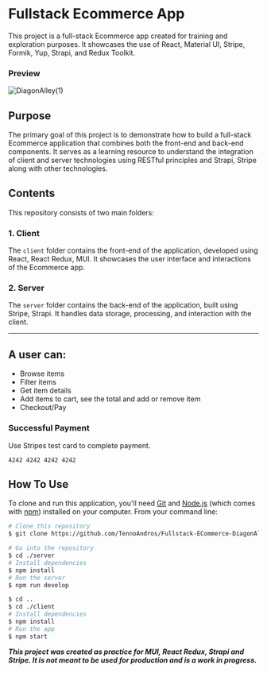 # Fullstack Ecommerce App

This project is a full-stack Ecommerce app created for training and exploration purposes. It showcases the use of React, Material UI, Stripe, Formik, Yup, Strapi, and Redux Toolkit.

### Preview 


![DiagonAlley(1)](https://github.com/TennoAndros/Fullstack-ECommerce-DiagonAlley/assets/95369156/cea45395-e659-4a47-9d45-7a2a43c5d001)


## Purpose

The primary goal of this project is to demonstrate how to build a full-stack Ecommerce application that combines both the front-end and back-end components. It serves as a learning resource to understand the integration of client and server technologies using RESTful principles and Strapi, Stripe along with other technologies.

## Contents

This repository consists of two main folders:

### 1. Client

The `client` folder contains the front-end of the application, developed using React, React Redux, MUI. It showcases the user interface and interactions of the Ecommerce app.

### 2. Server

The `server` folder contains the back-end of the application, built using Stripe, Strapi. It handles data storage, processing, and interaction with the client.

---

## A user can:

- Browse items
- Filter items
- Get item details
- Add items to cart, see the total and add or remove item
- Checkout/Pay

### Successful Payment

Use Stripes test card to complete payment.

```
4242 4242 4242 4242
```

## How To Use

To clone and run this application, you'll need [Git](https://git-scm.com) and [Node.js](https://nodejs.org/en) (which comes with [npm](http://npmjs.com)) installed on your computer. From your command line:

```bash
# Clone this repository
$ git clone https://github.com/TennoAndros/Fullstack-ECommerce-DiagonAlley

# Go into the repository
$ cd ./server
# Install dependencies
$ npm install
# Run the server
$ npm run develop

$ cd ..
$ cd ./client
# Install dependencies
$ npm install
# Run the app
$ npm start
```

***This project was created as practice for MUI, React Redux, Strapi and Stripe. It is not meant to be used for production and is a work in progress.***
